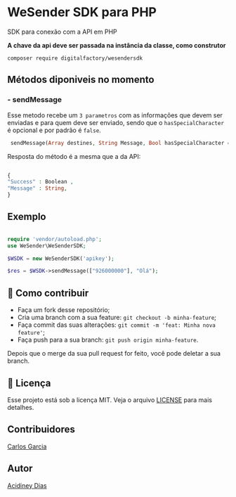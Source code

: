 # WeSender SDK para PHP
  SDK para conexão com a API em PHP

**A chave da api deve ser passada na instância da classe, como construtor**

`composer require digitalfactory/wesendersdk`

## Métodos diponiveis no momento
### - sendMessage
Esse metodo recebe um `3 parametros` com as informações que devem ser enviadas e para quem deve ser enviado, sendo que o `hasSpecialCharacter` é opcional e por padrão é `false`.
 ```php
  sendMessage(Array destines, String Message, Bool hasSpecialCharacter = false)
  ```
Resposta do método é a mesma que a da API:
```php

{
"Success" : Boolean ,
"Message" : String,
}

```

## Exemplo

```php

require 'vendor/autoload.php';
use WeSender\WeSenderSDK;

$WSDK = new WeSenderSDK('apikey');

$res = $WSDK->sendMessage(["926000000"], "Olá");

```

## 🤔 Como contribuir

- Faça um fork desse repositório;
- Cria uma branch com a sua feature: `git checkout -b minha-feature`;
- Faça commit das suas alterações: `git commit -m 'feat: Minha nova feature'`;
- Faça push para a sua branch: `git push origin minha-feature`.

Depois que o merge da sua pull request for feito, você pode deletar a sua branch.

## :memo: Licença

Esse projeto está sob a licença MIT. Veja o arquivo [LICENSE](LICENSE.md) para mais detalhes.

## Contribuidores

[Carlos Garcia](https://github.com/CarlCr)

## Autor
[Acidiney Dias](mailto:mailto:acidiney.dias@digitalfactory.co.ao)
